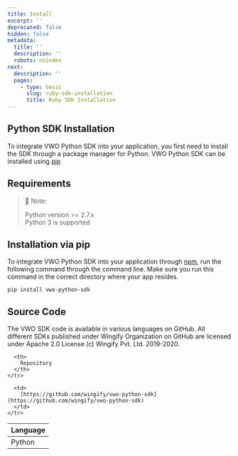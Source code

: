 ```yaml
---
title: Install
excerpt: ''
deprecated: false
hidden: false
metadata:
  title: ''
  description: ''
  robots: noindex
next:
  description: ''
  pages:
    - type: basic
      slug: ruby-sdk-installation
      title: Ruby SDK Installation
---
```

## Python SDK Installation

To integrate VWO Python SDK into your application, you first need to install the SDK through a package manager for Python. VWO Python SDK can be installed using [pip](https://pypi.org/project/pip/) 

## Requirements

> 📘 Note:
>
> Python version >= 2.7.x\
> Python 3 is supported

## Installation via pip

To integrate VWO Python SDK into your application through [npm](https://www.npmjs.com/), run the following command through the command line. Make sure you run this command in the correct directory where your app resides.

```shell
pip install vwo-python-sdk
```

## Source Code

The VWO SDK code is available in various languages on GitHub. All different SDKs published under Wingify Organization on GitHub are licensed under Apache 2.0 License (c) Wingify Pvt. Ltd. 2019-2020.

<Table align={["left","left"]}>
  <thead>
    <tr>
      <th>
        Language
      </th>

      <th>
        Repository
      </th>
    </tr>
  </thead>

  <tbody>
    <tr>
      <td>
        Python
      </td>

      <td>
        [https://github.com/wingify/vwo-python-sdk](https://github.com/wingify/vwo-python-sdk)
      </td>
    </tr>
  </tbody>
</Table>
